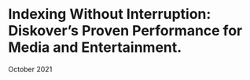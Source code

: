 <br>
<h1>Indexing Without Interruption: Diskover’s Proven Performance for Media and Entertainment.</i></h1>

October 2021
